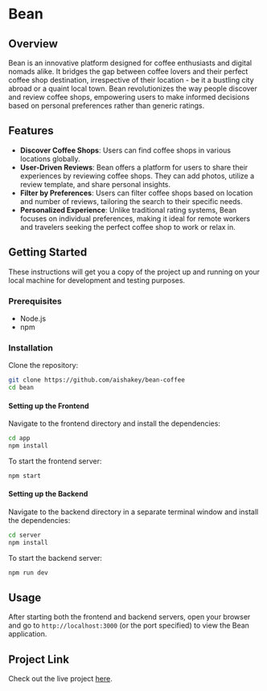 # Bean

## Overview

Bean is an innovative platform designed for coffee enthusiasts and digital nomads alike. It bridges the gap between coffee lovers and their perfect coffee shop destination, irrespective of their location - be it a bustling city abroad or a quaint local town. Bean revolutionizes the way people discover and review coffee shops, empowering users to make informed decisions based on personal preferences rather than generic ratings.

## Features

- **Discover Coffee Shops**: Users can find coffee shops in various locations globally.
- **User-Driven Reviews**: Bean offers a platform for users to share their experiences by reviewing coffee shops. They can add photos, utilize a review template, and share personal insights.
- **Filter by Preferences**: Users can filter coffee shops based on location and number of reviews, tailoring the search to their specific needs.
- **Personalized Experience**: Unlike traditional rating systems, Bean focuses on individual preferences, making it ideal for remote workers and travelers seeking the perfect coffee shop to work or relax in.

## Getting Started

These instructions will get you a copy of the project up and running on your local machine for development and testing purposes.

### Prerequisites

- Node.js
- npm

### Installation

Clone the repository:

```bash
git clone https://github.com/aishakey/bean-coffee
cd bean
```

#### Setting up the Frontend

Navigate to the frontend directory and install the dependencies:

```bash
cd app
npm install
```

To start the frontend server:

```bash
npm start
```

#### Setting up the Backend

Navigate to the backend directory in a separate terminal window and install the dependencies:

```bash
cd server
npm install
```

To start the backend server:

```bash
npm run dev
```

## Usage

After starting both the frontend and backend servers, open your browser and go to `http://localhost:3000` (or the port specified) to view the Bean application.

## Project Link

Check out the live project [here](https://bean-coffeeshop-finder.netlify.app/).
